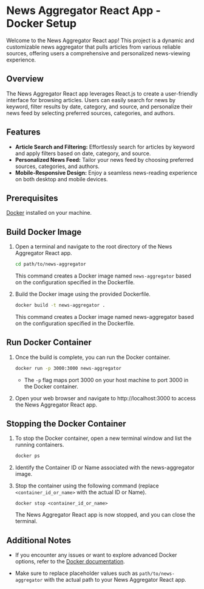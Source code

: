 # News Aggregator React App - Docker Setup

Welcome to the News Aggregator React app! This project is a dynamic and customizable news aggregator that pulls articles from various reliable sources, offering users a comprehensive and personalized news-viewing experience.

## Overview

The News Aggregator React app leverages React.js to create a user-friendly interface for browsing articles. Users can easily search for news by keyword, filter results by date, category, and source, and personalize their news feed by selecting preferred sources, categories, and authors.

## Features

- **Article Search and Filtering:** Effortlessly search for articles by keyword and apply filters based on date, category, and source.
- **Personalized News Feed:** Tailor your news feed by choosing preferred sources, categories, and authors.
- **Mobile-Responsive Design:** Enjoy a seamless news-reading experience on both desktop and mobile devices.

## Prerequisites

[Docker](https://www.docker.com/get-started/) installed on your machine.

## Build Docker Image

1. Open a terminal and navigate to the root directory of the News Aggregator React app.

   ```bash
   cd path/to/news-aggregator
   ```

   This command creates a Docker image named `news-aggregator` based on the configuration specified in the Dockerfile.

2. Build the Docker image using the provided Dockerfile.

   ```bash
   docker build -t news-aggregator .
   ```

   This command creates a Docker image named news-aggregator based on the configuration specified in the Dockerfile.

## Run Docker Container

1. Once the build is complete, you can run the Docker container.

   ```bash
   docker run -p 3000:3000 news-aggregator
   ```

   - The `-p` flag maps port 3000 on your host machine to port 3000 in the Docker container.

2. Open your web browser and navigate to http://localhost:3000 to access the News Aggregator React app.

## Stopping the Docker Container

1. To stop the Docker container, open a new terminal window and list the running containers.

   ```bash
   docker ps
   ```

2. Identify the Container ID or Name associated with the news-aggregator image.
3. Stop the container using the following command (replace `<container_id_or_name>` with the actual ID or Name).

   ```
   docker stop <container_id_or_name>
   ```

   The News Aggregator React app is now stopped, and you can close the terminal.

## Additional Notes

- If you encounter any issues or want to explore advanced Docker options, refer to the [Docker documentation](https://docs.docker.com/).

- Make sure to replace placeholder values such as `path/to/news-aggregator` with the actual path to your News Aggregator React app.
